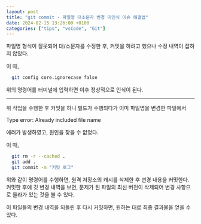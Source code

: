 ```yaml
---
layout: post
title: "git commit - 파일명 대소문자 변경 미인식 이슈 해결법"
date: 2024-02-15 13:26:00 +0100
categories: ["tips", "vsCode", "Git"]
---
```


파일명 형식이 잘못되어 대/소문자를 수정한 후, 커밋을 하려고 했으나 수정 내역이 잡히지 않았다.

이 때,

```bash
  git config core.ignorecase false
```

위의 명령어를 터미널에 입력하면 이후 정상적으로 인식이 된다.

---

위 작업을 수행한 후 커밋을 하니 빌드가 수행되다가 이미 파일명을 변경한 파일에서

Type error: Already included file name

에러가 발생하였고, 원인을 찾을 수 없었다.

이 때,

```bash
  git rm -r --cached .
  git add .
  git commit -m "커밋 로그"
```

위와 같이 명령어를 수행하면, 원격 저장소의 캐시를 삭제한 후 변경 내용을 커밋한다.
커밋한 후에 깃 변경 내역을 보면, 문제가 된 파일의 최신 버전이 삭제되어 변경 사항으로 올라가 있는 것을 볼 수 있다.

이 파일들의 변경 내역을 되돌린 후 다시 커밋하면, 원하는 대로 최종 결과물을 얻을 수 있다.
